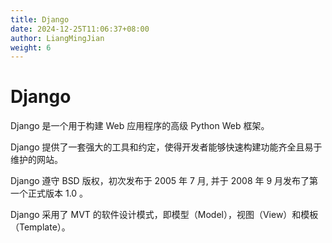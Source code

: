 ```yaml
---
title: Django
date: 2024-12-25T11:06:37+08:00
author: LiangMingJian
weight: 6
---
```


# Django

Django 是一个用于构建 Web 应用程序的高级 Python Web 框架。

Django 提供了一套强大的工具和约定，使得开发者能够快速构建功能齐全且易于维护的网站。

Django 遵守 BSD 版权，初次发布于 2005 年 7 月, 并于 2008 年 9 月发布了第一个正式版本 1.0 。

Django 采用了 MVT 的软件设计模式，即模型（Model），视图（View）和模板（Template）。
